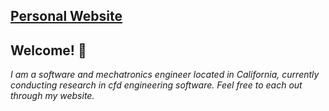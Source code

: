 ## [Personal Website](https://qinjian.xyz/)
## Welcome! 👋
*I am a software and mechatronics engineer located in California, 
currently conducting research in cfd engineering software. 
Feel free to each out through my website.*

